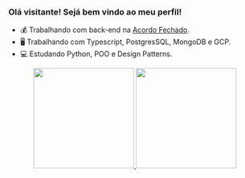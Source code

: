 ### Olá visitante! Sejá bem vindo ao meu perfil!

- 💰 Trabalhando com back-end na [Acordo Fechado](https://www.acordofechado.com.br/).
- 🖥️ Trabalhando com Typescript, PostgresSQL, MongoDB e GCP.
- 💻 Estudando Python, POO e Design Patterns.

<div align="center">
  <a href="https://github.com/GusCabraal">
  <img height="200em" src="https://github-readme-stats.vercel.app/api?username=GusCabraal&show_icons=true&theme=dracula&include_all_commits=true&count_private=true"/>
  <img height="200em" src="https://github-readme-stats.vercel.app/api/top-langs/?username=GusCabraal&layout=compact&langs_count=7&theme=dracula"/>
</div>

